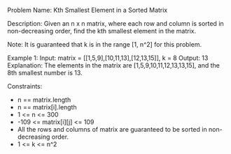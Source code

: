 Problem Name: Kth Smallest Element in a Sorted Matrix

Description:
Given an n x n matrix, where each row and column is sorted in non-decreasing order, find the kth smallest element in the matrix.

Note: It is guaranteed that k is in the range [1, n^2] for this problem.

Example 1:
Input: matrix = [[1,5,9],[10,11,13],[12,13,15]], k = 8
Output: 13 
Explanation: The elements in the matrix are [1,5,9,10,11,12,13,13,15], and the 8th smallest number is 13.

Constraints:
- n == matrix.length
- n == matrix[i].length
- 1 <= n <= 300
- -109 <= matrix[i][j] <= 109
- All the rows and columns of matrix are guaranteed to be sorted in non-decreasing order.
- 1 <= k <= n^2